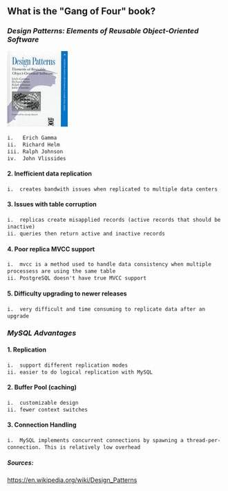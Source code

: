 ## What is the "Gang of Four" book?  


### *Design Patterns: Elements of Reusable Object-Oriented Software*  
![alt text](design_patterns_cover.jpeg "Logo Title Text 1")

	i.   Erich Gamma  
	ii.  Richard Helm  
	iii. Ralph Johnson  
	iv.  John Vlissides  


#### 2. Inefficient data replication  
	i.  creates bandwith issues when replicated to multiple data centers  

#### 3. Issues with table corruption  
	i.  replicas create misapplied records (active records that should be inactive)  
	ii. queries then return active and inactive records  

#### 4. Poor replica MVCC support  
	i.  mvcc is a method used to handle data consistency when multiple processess are using the same table  
	ii. PostgreSQL doesn't have true MVCC support  

#### 5. Difficulty upgrading to newer releases  
	i.  very difficult and time consuming to replicate data after an upgrade


### *MySQL Advantages*  

#### 1. Replication  
	i.  support different replication modes  
	ii. easier to do logical replication with MySQL  

#### 2. Buffer Pool (caching)  
	i.  customizable design  
	ii. fewer context switches  

#### 3. Connection Handling  
	i.  MySQL implements concurrent connections by spawning a thread-per-connection. This is relatively low overhead  


##### *Sources:*  
<https://en.wikipedia.org/wiki/Design_Patterns>  